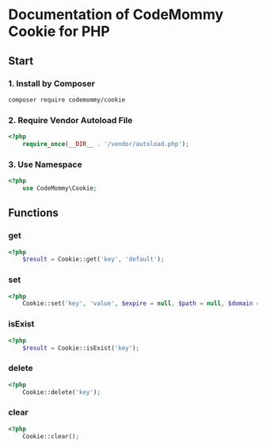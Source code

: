 # Documentation of CodeMommy Cookie for PHP

## Start

### 1. Install by Composer
```bash
composer require codemommy/cookie
```

### 2. Require Vendor Autoload File
```php
<?php
    require_once(__DIR__ . '/vendor/autoload.php');
```

### 3. Use Namespace
```php
<?php
    use CodeMommy\Cookie;
```

## Functions

### get
```php
<?php
    $result = Cookie::get('key', 'default');
```

### set
```php
<?php
    Cookie::set('key', 'value', $expire = null, $path = null, $domain = null, $secure = null, $httpOnly = null);
```

### isExist
```php
<?php
    $result = Cookie::isExist('key');
```

### delete
```php
<?php
    Cookie::delete('key');
```

### clear
```php
<?php
    Cookie::clear();
```